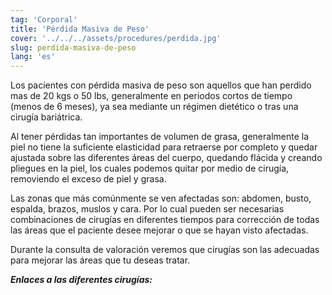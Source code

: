 ```yaml
---
tag: 'Corporal'
title: 'Pérdida Masiva de Peso'
cover: '../../../assets/procedures/perdida.jpg'
slug: perdida-masiva-de-peso
lang: 'es'
---
```


Los pacientes con pérdida masiva de peso son aquellos que han perdido mas de 20 kgs o 50 lbs, generalmente en periodos cortos de tiempo (menos de 6 meses), ya sea mediante un régimen dietético o tras una cirugía bariátrica.

Al tener pérdidas tan importantes de volumen de grasa, generalmente la piel no tiene la suficiente elasticidad para retraerse por completo y quedar ajustada sobre las diferentes áreas del cuerpo, quedando flácida y creando pliegues en la piel, los cuales podemos quitar por medio de cirugía, removiendo el exceso de piel y grasa.

Las zonas que más comúnmente se ven afectadas son: abdomen, busto, espalda, brazos, muslos y cara. Por lo cual pueden ser necesarias combinaciones de cirugías en diferentes tiempos para corrección de todas las áreas que el paciente desee mejorar o que se hayan visto afectadas.

Durante la consulta de valoración veremos que cirugías son las adecuadas para mejorar las áreas que tu deseas tratar.

**_Enlaces a las diferentes cirugías:_**
